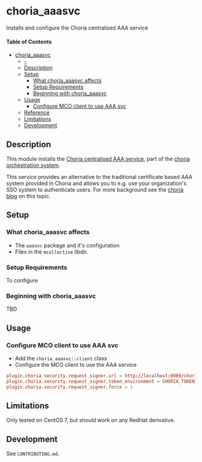 # choria_aaasvc

Installs and configure the Choria centralised AAA service

#### Table of Contents

<!-- markdown-toc start - Don't edit this section. Run M-x markdown-toc-refresh-toc -->

- [choria_aaasvc](#choriaaaasvc)
    - [-](#-)
    - [Description](#description)
    - [Setup](#setup)
        - [What choria_aaasvc affects](#what-choriaaaasvc-affects)
        - [Setup Requirements](#setup-requirements)
        - [Beginning with choria_aaasvc](#beginning-with-choriaaaasvc)
    - [Usage](#usage)
        - [Configure MCO client to use AAA svc](#configure-mco-client-to-use-aaa-svc)
    - [Reference](#reference)
    - [Limitations](#limitations)
    - [Development](#development)

<!-- markdown-toc end -->

## Description

This module installs the [Choria centralised AAA service](https://github.com/choria-io/aaasvc), part of the [choria
orchestration system](https://choria.io).

This service provides an alternative to the traditional certificate based
AAA system provided in Choria and allows you to e.g. use your organization's
SSO system to authenticate users.
For more background see the [choria blog](https://choria.io/blog/post/2019/01/23/central_aaa/) on this topic.



## Setup

### What choria_aaasvc affects

* The `aaasvc` package and it's configuration
* Files in the `mcollective` libdir.

### Setup Requirements

To configure

### Beginning with choria_aaasvc

TBD

## Usage

### Configure MCO client to use AAA svc

* Add the `choria_aaasvc::client` class
* Configure the MCO client to use the AAA service
```conf
plugin.choria.security.request_signer.url = http://localhost:8080/choria/v1/sign
plugin.choria.security.request_signer.token_environment = CHORIA_TOKEN
plugin.choria.security.request_signer.force = 1
```

## Limitations

Only tested on CentOS 7, but should work on any RedHat derivative.

## Development

See `CONTRIBUTING.md`.

